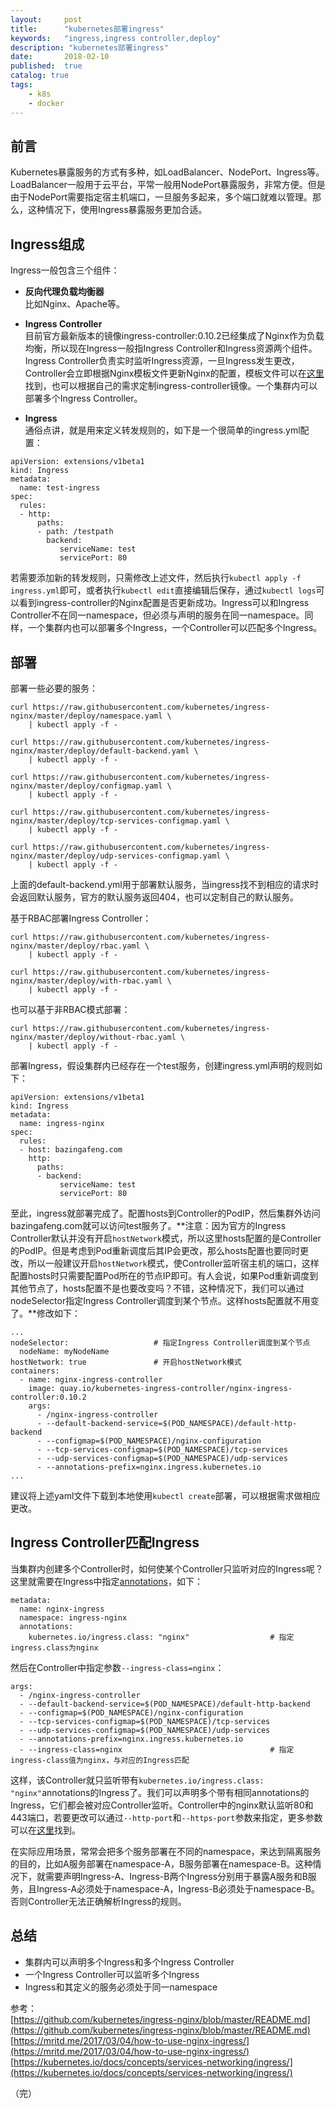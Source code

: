 ```yaml
---
layout:     post
title:      "kubernetes部署ingress"
keywords:   "ingress,ingress controller,deploy" 
description: "kubernetes部署ingress"
date:       2018-02-10
published:  true 
catalog: true
tags:
    - k8s 
    - docker 
---
```


## 前言
Kubernetes暴露服务的方式有多种，如LoadBalancer、NodePort、Ingress等。LoadBalancer一般用于云平台，平常一般用NodePort暴露服务，非常方便。但是由于NodePort需要指定宿主机端口，一旦服务多起来，多个端口就难以管理。那么，这种情况下，使用Ingress暴露服务更加合适。

## Ingress组成
Ingress一般包含三个组件：
* **反向代理负载均衡器**  
比如Nginx、Apache等。


* **Ingress Controller**  
目前官方最新版本的镜像ingress-controller:0.10.2已经集成了Nginx作为负载均衡，所以现在Ingress一般指Ingress Controller和Ingress资源两个组件。Ingress Controller负责实时监听Ingress资源，一旦Ingress发生更改，Controller会立即根据Nginx模板文件更新Nginx的配置，模板文件可以在[这里](https://github.com/kubernetes/ingress-nginx/blob/master/rootfs/etc/nginx/template/nginx.tmpl)找到，也可以根据自己的需求定制ingress-controller镜像。一个集群内可以部署多个Ingress Controller。


* **Ingress**  
通俗点讲，就是用来定义转发规则的，如下是一个很简单的ingress.yml配置：

```
apiVersion: extensions/v1beta1
kind: Ingress
metadata:
  name: test-ingress
spec:
  rules:
  - http:
      paths:
      - path: /testpath
        backend:
           serviceName: test
           servicePort: 80
```

若需要添加新的转发规则，只需修改上述文件，然后执行`kubectl apply -f ingress.yml`即可，或者执行`kubectl edit`直接编辑后保存，通过`kubectl logs`可以看到ingress-controller的Nginx配置是否更新成功。Ingress可以和Ingress Controller不在同一namespace，但必须与声明的服务在同一namespace。同样，一个集群内也可以部署多个Ingress，一个Controller可以匹配多个Ingress。

## 部署
部署一些必要的服务：
```
curl https://raw.githubusercontent.com/kubernetes/ingress-nginx/master/deploy/namespace.yaml \
    | kubectl apply -f -

curl https://raw.githubusercontent.com/kubernetes/ingress-nginx/master/deploy/default-backend.yaml \
    | kubectl apply -f -

curl https://raw.githubusercontent.com/kubernetes/ingress-nginx/master/deploy/configmap.yaml \
    | kubectl apply -f -

curl https://raw.githubusercontent.com/kubernetes/ingress-nginx/master/deploy/tcp-services-configmap.yaml \
    | kubectl apply -f -

curl https://raw.githubusercontent.com/kubernetes/ingress-nginx/master/deploy/udp-services-configmap.yaml \
    | kubectl apply -f -
```
上面的default-backend.yml用于部署默认服务，当ingress找不到相应的请求时会返回默认服务，官方的默认服务返回404，也可以定制自己的默认服务。

基于RBAC部署Ingress Controller：
```
curl https://raw.githubusercontent.com/kubernetes/ingress-nginx/master/deploy/rbac.yaml \
    | kubectl apply -f -

curl https://raw.githubusercontent.com/kubernetes/ingress-nginx/master/deploy/with-rbac.yaml \
    | kubectl apply -f -
```

也可以基于非RBAC模式部署：
```
curl https://raw.githubusercontent.com/kubernetes/ingress-nginx/master/deploy/without-rbac.yaml \
    | kubectl apply -f -
```

部署Ingress，假设集群内已经存在一个test服务，创建ingress.yml声明的规则如下：
```
apiVersion: extensions/v1beta1
kind: Ingress
metadata:
  name: ingress-nginx
spec:
  rules:
  - host: bazingafeng.com
    http:
      paths:
      - backend:
           serviceName: test
           servicePort: 80
```

至此，ingress就部署完成了。配置hosts到Controller的PodIP，然后集群外访问bazingafeng.com就可以访问test服务了。**注意：因为官方的Ingress Controller默认并没有开启`hostNetwork`模式，所以这里hosts配置的是Controller的PodIP。但是考虑到Pod重新调度后其IP会更改，那么hosts配置也要同时更改，所以一般建议开启`hostNetwork`模式，使Controller监听宿主机的端口，这样配置hosts时只需要配置Pod所在的节点IP即可。有人会说，如果Pod重新调度到其他节点了，hosts配置不是也要改变吗？不错，这种情况下，我们可以通过nodeSelector指定Ingress Controller调度到某个节点。这样hosts配置就不用变了。**修改如下：
```
...
nodeSelector:                   # 指定Ingress Controller调度到某个节点
  nodeName: myNodeName
hostNetwork: true               # 开启hostNetwork模式
containers:
  - name: nginx-ingress-controller
    image: quay.io/kubernetes-ingress-controller/nginx-ingress-controller:0.10.2
    args:
      - /nginx-ingress-controller
      - --default-backend-service=$(POD_NAMESPACE)/default-http-backend
      - --configmap=$(POD_NAMESPACE)/nginx-configuration
      - --tcp-services-configmap=$(POD_NAMESPACE)/tcp-services
      - --udp-services-configmap=$(POD_NAMESPACE)/udp-services
      - --annotations-prefix=nginx.ingress.kubernetes.io
...
```
建议将上述yaml文件下载到本地使用`kubectl create`部署，可以根据需求做相应更改。

## Ingress Controller匹配Ingress
当集群内创建多个Controller时，如何使某个Controller只监听对应的Ingress呢？这里就需要在Ingress中指定[annotations](https://github.com/kubernetes/ingress-nginx/blob/master/docs/user-guide/annotations.md)，如下：
```
metadata:
  name: nginx-ingress      
  namespace: ingress-nginx      
  annotations:
    kubernetes.io/ingress.class: "nginx"                  # 指定ingress.class为nginx
```
然后在Controller中指定参数`--ingress-class=nginx`：
```
args:
  - /nginx-ingress-controller
  - --default-backend-service=$(POD_NAMESPACE)/default-http-backend
  - --configmap=$(POD_NAMESPACE)/nginx-configuration
  - --tcp-services-configmap=$(POD_NAMESPACE)/tcp-services
  - --udp-services-configmap=$(POD_NAMESPACE)/udp-services
  - --annotations-prefix=nginx.ingress.kubernetes.io
  - --ingress-class=nginx                                 # 指定ingress-class值为nginx，与对应的Ingress匹配
```
这样，该Controller就只监听带有`kubernetes.io/ingress.class: "nginx"`annotations的Ingress了。我们可以声明多个带有相同annotations的Ingress，它们都会被对应Controller监听。Controller中的nginx默认监听80和443端口，若要更改可以通过`--http-port`和`--https-port`参数来指定，更多参数可以在[这里](https://github.com/kubernetes/ingress-nginx/blob/master/docs/user-guide/cli-arguments.md)找到。

在实际应用场景，常常会把多个服务部署在不同的namespace，来达到隔离服务的目的，比如A服务部署在namespace-A，B服务部署在namespace-B。这种情况下，就需要声明Ingress-A、Ingress-B两个Ingress分别用于暴露A服务和B服务，且Ingress-A必须处于namespace-A，Ingress-B必须处于namespace-B。否则Controller无法正确解析Ingress的规则。

## 总结
* 集群内可以声明多个Ingress和多个Ingress Controller
* 一个Ingress Controller可以监听多个Ingress
* Ingress和其定义的服务必须处于同一namespace

参考：  
[https://github.com/kubernetes/ingress-nginx/blob/master/README.md](https://github.com/kubernetes/ingress-nginx/blob/master/README.md)  
[https://mritd.me/2017/03/04/how-to-use-nginx-ingress/](https://mritd.me/2017/03/04/how-to-use-nginx-ingress/)  
[https://kubernetes.io/docs/concepts/services-networking/ingress/](https://kubernetes.io/docs/concepts/services-networking/ingress/)  

（完）

